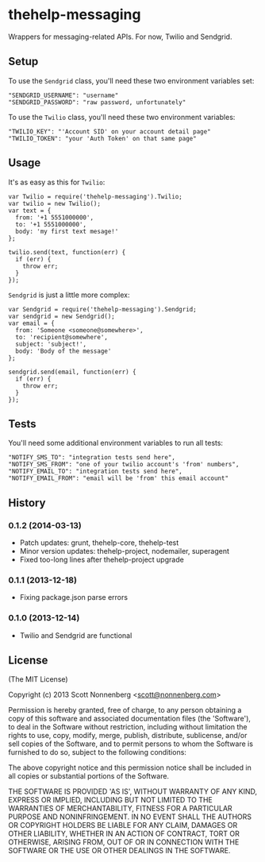 # thehelp-messaging

Wrappers for messaging-related APIs. For now, Twilio and Sendgrid.

## Setup

To use the `Sendgrid` class, you'll need these two environment variables set:

```
"SENDGRID_USERNAME": "username"
"SENDGRID_PASSWORD": "raw password, unfortunately"
```
To use the `Twilio` class, you'll need these two environment variables:

```
"TWILIO_KEY": "'Account SID' on your account detail page"
"TWILIO_TOKEN": "your 'Auth Token' on that same page"
```

## Usage

It's as easy as this for `Twilio`:

```
var Twilio = require('thehelp-messaging').Twilio;
var twilio = new Twilio();
var text = {
  from: '+1 5551000000',
  to: '+1 5551000000',
  body: 'my first text mesage!'
};

twilio.send(text, function(err) {
  if (err) {
    throw err;
  }
});
```

`Sendgrid` is just a little more complex:

```
var Sendgrid = require('thehelp-messaging').Sendgrid;
var sendgrid = new Sendgrid();
var email = {
  from: 'Someone <someone@somewhere>',
  to: 'recipient@somewhere',
  subject: 'subject!',
  body: 'Body of the message'
};

sendgrid.send(email, function(err) {
  if (err) {
    throw err;
  }
});
```

## Tests

You'll need some additional environment variables to run all tests:

```
"NOTIFY_SMS_TO": "integration tests send here",
"NOTIFY_SMS_FROM": "one of your twilio account's 'from' numbers",
"NOTIFY_EMAIL_TO": "integration tests send here",
"NOTIFY_EMAIL_FROM": "email will be 'from' this email account"
```

## History

### 0.1.2 (2014-03-13)

* Patch updates: grunt, thehelp-core, thehelp-test
* Minor version updates: thehelp-project, nodemailer, superagent
* Fixed too-long lines after thehelp-project upgrade

### 0.1.1 (2013-12-18)

* Fixing package.json parse errors

### 0.1.0 (2013-12-14)

* Twilio and Sendgrid are functional

## License

(The MIT License)

Copyright (c) 2013 Scott Nonnenberg &lt;scott@nonnenberg.com&gt;

Permission is hereby granted, free of charge, to any person obtaining
a copy of this software and associated documentation files (the
'Software'), to deal in the Software without restriction, including
without limitation the rights to use, copy, modify, merge, publish,
distribute, sublicense, and/or sell copies of the Software, and to
permit persons to whom the Software is furnished to do so, subject to
the following conditions:

The above copyright notice and this permission notice shall be
included in all copies or substantial portions of the Software.

THE SOFTWARE IS PROVIDED 'AS IS', WITHOUT WARRANTY OF ANY KIND,
EXPRESS OR IMPLIED, INCLUDING BUT NOT LIMITED TO THE WARRANTIES OF
MERCHANTABILITY, FITNESS FOR A PARTICULAR PURPOSE AND NONINFRINGEMENT.
IN NO EVENT SHALL THE AUTHORS OR COPYRIGHT HOLDERS BE LIABLE FOR ANY
CLAIM, DAMAGES OR OTHER LIABILITY, WHETHER IN AN ACTION OF CONTRACT,
TORT OR OTHERWISE, ARISING FROM, OUT OF OR IN CONNECTION WITH THE
SOFTWARE OR THE USE OR OTHER DEALINGS IN THE SOFTWARE.
